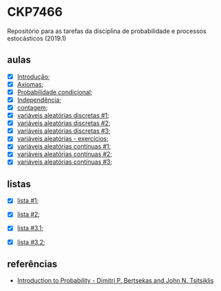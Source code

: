 # CKP7466
Repositório para as tarefas da disciplina de probabilidade e processos estocásticos (2019.1) 


<!-- ## informações
 - **professor**: [João Paulo Pordeus Gomes](http://www.mdcc.ufc.br/component/content/article/34-fixo/382) (Departamento de Computação);
 - **local**: bloco 915 / sala 1074;
 - **horário**: ter e  qui 16:00--18:00 (18/02/2019 - 27/06/2019). -->

## aulas
 - [x] [Introdução](https://github.com/omadson/CKP7466/raw/master/slides/aula02.pdf);
 - [x] [Axiomas](https://github.com/omadson/CKP7466/raw/master/slides/aula02.pdf);
 - [x] [Probabilidade condicional](https://github.com/omadson/CKP7466/raw/master/slides/aula03.pdf);
 - [x] [Independência](https://github.com/omadson/CKP7466/raw/master/slides/aula04.pdf);
 - [x] [contagem](https://github.com/omadson/CKP7466/raw/master/slides/aula05.pdf);
 - [x] [variáveis aleatórias discretas #1](https://github.com/omadson/CKP7466/raw/master/slides/aula06.pdf);
 - [x] [variáveis aleatórias discretas #2](https://github.com/omadson/CKP7466/raw/master/slides/aula07.pdf);
 - [x] [variáveis aleatórias discretas #3](https://github.com/omadson/CKP7466/raw/master/slides/aula08.pdf);
 - [x] [variáveis aleatórias - exercícios](https://github.com/omadson/CKP7466/raw/master/slides/aula09.pdf);
 - [x] [variáveis aleatórias contínuas #1](https://github.com/omadson/CKP7466/raw/master/slides/aula10.pdf);
 - [x] [variáveis aleatórias contínuas #2](https://github.com/omadson/CKP7466/raw/master/slides/aula11.pdf);
 - [x] [variáveis aleatórias contínuas #3](https://github.com/omadson/CKP7466/raw/master/slides/aula12.pdf);

## listas
 - [x] [lista #1](https://github.com/omadson/CKP7466/raw/master/listas/lista01.pdf);
 - [x] [lista #2](https://github.com/omadson/CKP7466/raw/master/listas/lista02.pdf);
 - [x] [lista #3.1](https://github.com/omadson/CKP7466/raw/master/listas/lista03-1.pdf);
 - [x] [lista #3.2](https://github.com/omadson/CKP7466/raw/master/listas/lista03-2.pdf);


## referências
 - [Introduction to Probability - Dimitri P. Bertsekas and John N. Tsitsiklis](http://users.ece.cmu.edu/~byronyu/teaching/18698/probability_bertsekas.pdf)